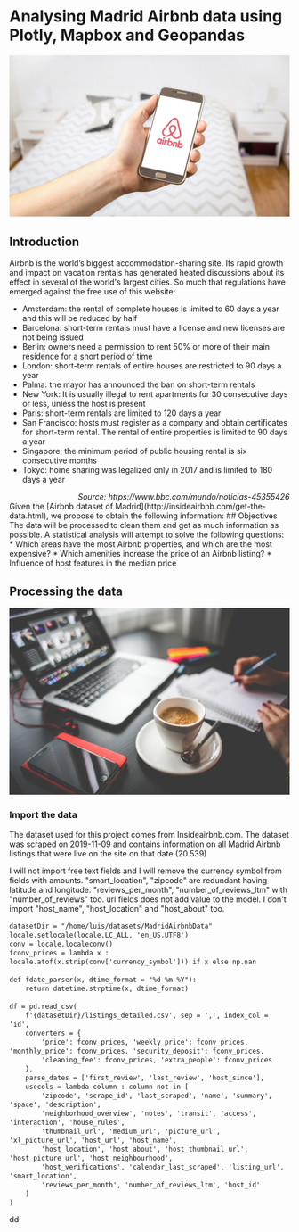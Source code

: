 # Analysing Madrid Airbnb data using Plotly, Mapbox and Geopandas
![Image](images/airbnb-2384737_1280.jpg)

## Introduction
Airbnb is the world’s biggest accommodation-sharing site. Its rapid growth and impact on vacation rentals has generated heated discussions about its effect in several of the world's largest cities. So much that regulations have emerged against the free use of this website:

* Amsterdam: the rental of complete houses is limited to 60 days a year and this will be reduced by half
* Barcelona: short-term rentals must have a license and new licenses are not being issued
* Berlin: owners need a permission to rent 50% or more of their main residence for a short period of time
* London: short-term rentals of entire houses are restricted to 90 days a year
* Palma: the mayor has announced the ban on short-term rentals
* New York: It is usually illegal to rent apartments for 30 consecutive days or less, unless the host is present
* Paris: short-term rentals are limited to 120 days a year
* San Francisco: hosts must register as a company and obtain certificates for short-term rental. The rental of entire properties is limited to 90 days a year
* Singapore: the minimum period of public housing rental is six consecutive months
* Tokyo: home sharing was legalized only in 2017 and is limited to 180 days a year
<div style="text-align: right"><i>Source: https://www.bbc.com/mundo/noticias-45355426</i></div>
Given the [Airbnb dataset of Madrid](http://insideairbnb.com/get-the-data.html), we propose to obtain the following information:
## Objectives
The data will be processed to clean them and get as much information as possible. A statistical analysis will attempt to solve the following questions:
* Which areas have the most Airbnb properties, and which are the most expensive?
* Which amenities increase the price of an Airbnb listing?
* Influence of host features in the median price

## Processing the data
![Image](images/blur-business-coffee-commerce-273222.jpg)

### Import the data
The dataset used for this project comes from Insideairbnb.com. The dataset was scraped on 2019-11-09 and contains information on all Madrid Airbnb listings that were live on the site on that date (20.539)

I will not import free text fields and I will remove the currency symbol from fields with amounts. "smart_location", "zipcode" are redundant having latitude and longitude. "reviews_per_month", "number_of_reviews_ltm" with "number_of_reviews" too. url fields does not add value to the model. I don't import "host_name", "host_location" and "host_about" too.

```
datasetDir = "/home/luis/datasets/MadridAirbnbData"
locale.setlocale(locale.LC_ALL, 'en_US.UTF8') 
conv = locale.localeconv()
fconv_prices = lambda x : locale.atof(x.strip(conv['currency_symbol'])) if x else np.nan 

def fdate_parser(x, dtime_format = "%d-%m-%Y"):
    return datetime.strptime(x, dtime_format) 
    
df = pd.read_csv(
    f'{datasetDir}/listings_detailed.csv', sep = ',', index_col = 'id', 
    converters = {
        'price': fconv_prices, 'weekly_price': fconv_prices, 'monthly_price': fconv_prices, 'security_deposit': fconv_prices,
        'cleaning_fee': fconv_prices, 'extra_people': fconv_prices
    },
    parse_dates = ['first_review', 'last_review', 'host_since'],
    usecols = lambda column : column not in [
        'zipcode', 'scrape_id', 'last_scraped', 'name', 'summary', 'space', 'description', 
        'neighborhood_overview', 'notes', 'transit', 'access', 'interaction', 'house_rules', 
        'thumbnail_url', 'medium_url', 'picture_url', 'xl_picture_url', 'host_url', 'host_name', 
        'host_location', 'host_about', 'host_thumbnail_url', 'host_picture_url', 'host_neighbourhood', 
        'host_verifications', 'calendar_last_scraped', 'listing_url', 'smart_location',
        'reviews_per_month', 'number_of_reviews_ltm', 'host_id'
    ]
)
```
dd

